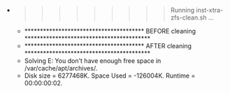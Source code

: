 * >>>>>>>>> Running inst-xtra-zfs-clean.sh ...
  * ***************************************  BEFORE cleaning  *****************************************
  * ***************************************  AFTER cleaning  *****************************************
  * Solving E: You don't have enough free space in /var/cache/apt/archives/.
  * Disk size = 6277468K. Space Used = -126004K. Runtime = 00:00:00:02.
